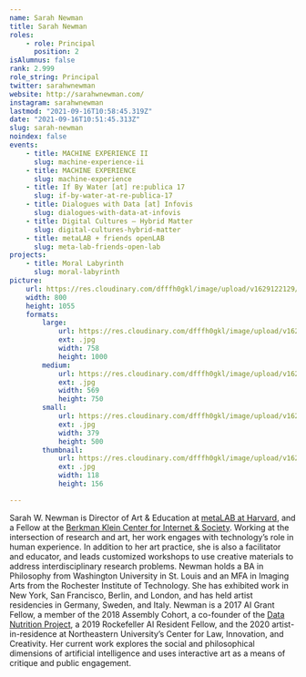 ```yaml
---
name: Sarah Newman
title: Sarah Newman
roles:
    - role: Principal
      position: 2
isAlumnus: false
rank: 2.999
role_string: Principal
twitter: sarahwnewman
website: http://sarahwnewman.com/
instagram: sarahwnewman
lastmod: "2021-09-16T10:58:45.319Z"
date: "2021-09-16T10:51:45.313Z"
slug: sarah-newman
noindex: false
events:
    - title: MACHINE EXPERIENCE II
      slug: machine-experience-ii
    - title: MACHINE EXPERIENCE
      slug: machine-experience
    - title: If By Water [at] re:publica 17
      slug: if-by-water-at-re-publica-17
    - title: Dialogues with Data [at] Infovis
      slug: dialogues-with-data-at-infovis
    - title: Digital Cultures – Hybrid Matter
      slug: digital-cultures-hybrid-matter
    - title: metaLAB + friends openLAB
      slug: meta-lab-friends-open-lab
projects:
    - title: Moral Labyrinth
      slug: moral-labyrinth
picture:
    url: https://res.cloudinary.com/dfffh0gkl/image/upload/v1629122129/newman_268d9cfd9e.jpg
    width: 800
    height: 1055
    formats:
        large:
            url: https://res.cloudinary.com/dfffh0gkl/image/upload/v1629122131/large_newman_268d9cfd9e.jpg
            ext: .jpg
            width: 758
            height: 1000
        medium:
            url: https://res.cloudinary.com/dfffh0gkl/image/upload/v1629122131/medium_newman_268d9cfd9e.jpg
            ext: .jpg
            width: 569
            height: 750
        small:
            url: https://res.cloudinary.com/dfffh0gkl/image/upload/v1629122131/small_newman_268d9cfd9e.jpg
            ext: .jpg
            width: 379
            height: 500
        thumbnail:
            url: https://res.cloudinary.com/dfffh0gkl/image/upload/v1629122130/thumbnail_newman_268d9cfd9e.jpg
            ext: .jpg
            width: 118
            height: 156

---
```

Sarah W. Newman is Director of Art & Education at [metaLAB at Harvard](https://metalabharvard.github.io/), and a Fellow at the [Berkman Klein Center for Internet & Society](https://cyber.harvard.edu/). Working at the intersection of research and art, her work engages with technology’s role in human experience. In addition to her art practice, she is also a facilitator and educator, and leads customized workshops to use creative materials to address interdisciplinary research problems. Newman holds a BA in Philosophy from Washington University in St. Louis and an MFA in Imaging Arts from the Rochester Institute of Technology. She has exhibited work in New York, San Francisco, Berlin, and London, and has held artist residencies in Germany, Sweden, and Italy. Newman is a 2017 AI Grant Fellow, a member of the 2018 Assembly Cohort, a co-founder of the [Data Nutrition Project](https://datanutrition.org/), a 2019 Rockefeller AI Resident Fellow, and the 2020 artist-in-residence at Northeastern University’s Center for Law, Innovation, and Creativity. Her current work explores the social and philosophical dimensions of artificial intelligence and uses interactive art as a means of critique and public engagement.